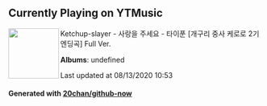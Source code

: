 ## Currently Playing on YTMusic

[<img align="left" width="100" src="https://i.ytimg.com/vi/ICQXo55DDMk/sddefault.jpg?sqp=-oaymwEWCJADEOEBIAQqCghqEJQEGHgg6AJIWg&rs">](https://music.youtube.com/channel/UCxKmpRHAorfB3s2hNz1GaPQ)

Ketchup-slayer - 사랑을 주세요 - 타이푼 [개구리 중사 케로로 2기 엔딩곡] Full Ver.

**Albums**: undefined

Last updated at 08/13/2020 10:53

#### Generated with [20chan/github-now](https://github.com/20chan/github-now)


<!--
**20chan/20chan** is a ✨ _special_ ✨ repository because its `README.md` (this file) appears on your GitHub profile.

Here are some ideas to get you started:

- 🔭 I’m currently working on ...
- 🌱 I’m currently learning ...
- 👯 I’m looking to collaborate on ...
- 🤔 I’m looking for help with ...
- 💬 Ask me about ...
- 📫 How to reach me: ...
- 😄 Pronouns: ...
- ⚡ Fun fact: ...
-->
